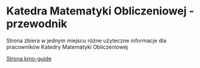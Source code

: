 # Katedra Matematyki Obliczeniowej - przewodnik 

Strona zbiera w jednym miejscu różne użyteczne informacje dla pracowników Katedry Matematyki Obliczeniowej

[Strona kmo-guide](https://tomasz-kapela.github.io/kmo-guide/)
